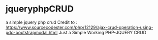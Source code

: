 # jqueryphpCRUD
a simple jquery php crud
Credit to : https://www.sourcecodester.com/php/12129/ajax-crud-operation-using-pdo-bootstrapmodal.html
Just a Simple Working PHP-JQUERY CRUD
